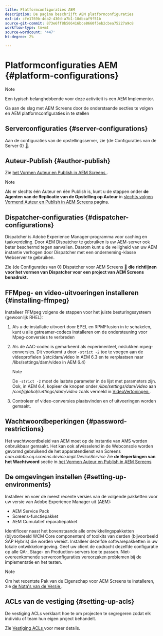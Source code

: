 ```yaml
---
title: Platformconfiguraties AEM
description: De pagina beschrijft AEM platformconfiguraties
exl-id: cfe1769b-4da2-430d-a7b1-10dbcaf9f51b
source-git-commit: 873e6ff8b506416bce8660f5eb2cbea75227a9c8
workflow-type: tm+mt
source-wordcount: '447'
ht-degree: 2%

---
```


# Platformconfiguraties AEM {#platform-configurations}

>[!NOTE]
>
>Een typisch belanghebbende voor deze activiteit is een AEM Implementor.

Ga aan de slag met AEM Screens door de onderstaande secties te volgen en AEM platformconfiguraties in te stellen

## Serverconfiguraties {#server-configurations}

Aan de configuraties van de opstellingsserver, zie {de Configuraties van de Server 0} [&#128279;](https://experienceleague.adobe.com/nl/docs/experience-manager-screens/user-guide/administering/configuring-screens-introduction#ServerConfiguration).

## Auteur-Publish {#author-publish}

Zie [ het Vormen Auteur en Publish in AEM Screens ](https://experienceleague.adobe.com/nl/docs/experience-manager-screens/user-guide/administering/author-publish/author-and-publish).

>[!NOTE]
>
>Als er slechts één Auteur en één Publish is, kunt u de stappen onder **de Agenten van de Replicatie van de Opstelling op Auteur** in [ slechts volgen Vormend Auteur en Publish in AEM Screens ](https://experienceleague.adobe.com/nl/docs/experience-manager-screens/user-guide/administering/author-publish/author-and-publish) pagina.

## Dispatcher-configuraties {#dispatcher-configurations}

Dispatcher is Adobe Experience Manager-programma voor caching en taakverdeling. Door AEM Dispatcher te gebruiken is uw AEM-server ook beter beschermd tegen aanvallen. Daarom kunt u de veiligheid van uw AEM instantie verhogen door Dispatcher met een onderneming-klasse Webserver te gebruiken.

Zie {de Configuraties van 0} Dispatcher voor AEM Screens [&#128279;](https://experienceleague.adobe.com/nl/docs/experience-manager-screens/user-guide/administering/dispatcher-configurations-aem-screens) **die richtlijnen voor het vormen van Dispatcher voor een project van AEM Screens benadrukt.**

## FFMpeg- en video-uitvoeringen installeren {#installing-ffmpeg}

Installeer FFMpeg volgens de stappen voor het juiste besturingssysteem (gewoonlijk RHEL):

1. Als u de installatie uitvoert door EPEL en RPMFfusion in te schakelen, kunt u alle gstreamer-codecs installeren om de ondersteuning voor Mpeg-conversies te verbreden
1. Als de AAC-codec is gemarkeerd als experimenteel, mislukken mpeg-conversies. Dit voorkomt u door `-strict -2` toe te voegen aan de videoprofielen (/etc/dam/video in AEM 6.3 en te verplaatsen naar /libs/settings/dam/video in AEM 6.4)

   >[!NOTE]
   >
   >De `-strict -2` moet de laatste parameter in de lijst met parameters zijn. Ook, in AEM 6.4, kopieer de knopen onder */libs/settings/dam/video* aan */conf/global/settings/dam/video* zoals vermeld in [ VideoVertoningen ](https://experienceleague.adobe.com/nl/docs/experience-manager-screens/user-guide/authoring/product-features/generating-renditions).
1. Controleer of video-conversies plaatsvinden en of uitvoeringen worden gemaakt.

## Wachtwoordbeperkingen {#password-restrictions}

Het wachtwoordbeleid van AEM moet op de instantie van AMS worden onbruikbaar gemaakt. Het kan ook afwisselend in de Webconsole worden gevormd gebruikend de het apparatendienst van Screens *com.adobe.cq.screens.device.impl.DeviceService*
Zie **de Beperkingen van het Wachtwoord** sectie in [ het Vormen Auteur en Publish in AEM Screens ](https://experienceleague.adobe.com/nl/docs/experience-manager-screens/user-guide/administering/author-publish/author-and-publish)

## De omgevingen instellen {#setting-up-environments}

Installeer en voer de meest recente versies van de volgende pakketten voor uw versie van Adobe Experience Manager uit (AEM):

* AEM Service Pack
* Screens-functiepakket
* AEM Cumulatief reparatiepakket

Identificeer naast het bovenstaande alle ontwikkelingspakketten (bijvoorbeeld WCM Core
componenten) of toolkits van derden (bijvoorbeeld SAP Hybris) die worden vereist.
Installeer dezelfde softwarepakketten in uw lokale ontwikkelomgeving. Geef uw client de opdracht dezelfde configuratie op alle QA-, Stage- en Production-servers toe te passen. Niet-overeenkomende serverconfiguraties veroorzaken problemen bij de implementatie en het testen.

>[!NOTE]
>
>Om het recentste Pak van de Eigenschap voor AEM Screens te installeren, zie [ de Nota&#39;s van de Versie ](https://experienceleague.adobe.com/nl/docs/experience-manager-screens/user-guide/aem-screens-introduction).

## ACLs van de vestiging {#setting-up-acls}

De vestiging ACLs verklaart hoe te om projecten te segregeren zodat elk individu of team hun eigen project behandelt.

Zie [ Vestiging ACLs ](https://experienceleague.adobe.com/nl/docs/experience-manager-screens/user-guide/administering/setting-up-acls) voor meer details.
